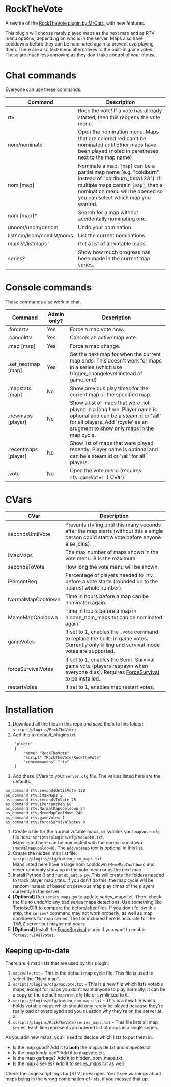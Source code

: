 # RockTheVote
A rewrite of the [RockTheVote plugin by MrOats](https://github.com/MrOats/AngelScript_SC_Plugins/wiki/RockTheVote.as), with new features.  


This plugin will choose rarely played maps as the next map and as RTV menu options, depending on who is in the server. Maps also have cooldowns before they can be nominated again to prevent overplaying them. There are also text-menu alternatives to the built-in game votes. These are much less annoying as they don't take control of your mouse.

# Chat commands

Everyone can use these commands.

| Command | Description |
| --- | --- |
| rtv | Rock the vote! If a vote has already started, then this reopens the vote menu. |
| nom/nominate | Open the nomination menu. Maps that are colored red can't be nominated until other maps have been played (noted in paretheses next to the map name) |
| nom [map] | Nominate a map. `[map]` can be a partial map name (e.g. "coldburn" instead of "coldburn_beta123"). If multiple maps contain `[map]`, then a nomination menu will be opened so you can select which map you wanted. |
| nom [map]* | Search for a map without accidentally nominating one. |
| unnom/unom/denom | Undo your nomination. |
| listnom/lnom/nomlist/noms | List the current nominations. |
| maplist/listmaps | Get a list of all votable maps. |
| series? | Show how much progress has been made in the current map series. |

# Console commands

These commands also work in chat.

| Command | Admin only? | Description |
| --- | --- | --- |
| .forcertv | Yes | Force a map vote now. |
| .cancelrtv | Yes | Cancels an active map vote. |
| .map [map] | Yes | Force a map change. |
| .set_nextmap [map] | Yes | Set the next map for when the current map ends. This doesn't work for maps in a series (which use trigger_changelevel instead of game_end) |
| .mapstats [map] | No | Show previous play times for the current map or the specified map. |
| .newmaps [player] | No | Show a list of maps that were not played in a long time. Player name is optional and can be a steam id or '\all' for all players. Add '\cycle' as an arugment to show only maps in the map cycle. |
| .recentmaps [player] | No | Show list of maps that were played recently. Player name is optional and can be a steam id or '\all' for all players. |
| .vote | No | Open the vote menu (requires `rtv.gameVotes 1` CVar). |

# CVars
| CVar | Description |
| --- | --- |
| secondsUntilVote | Prevents rtv'ing until this many seconds after the map starts (without this a single person could start a vote before anyone else joins). |
| iMaxMaps | The max number of maps shown in the vote menu. 8 is the maximum. |
| secondsToVote | How long the vote menu will be shown. |
| iPercentReq | Percentage of players needed to `rtv` before a vote starts (rounded up to the nearest whole number). |
| NormalMapCooldown | Time in hours before a map can be nominated again. |
| MemeMapCooldown | Time in hours before a map in hidden_nom_maps.txt can be nominated again. |
| gameVotes | If set to 1, enables the `.vote` command to replace the built-in game votes. Currently only killing and survival mode votes are supported. |
| forceSurvivalVotes | If set to 1, enables the Semi-Survival game vote (players respawn when everyone dies). Requires [ForceSurvival](https://github.com/wootguy/ForceSurvival) to be installed. |
| restartVotes | If set to 1, enables map restart votes. |

# Installation
1. Download all the files in this repo and save them to this folder: `scripts/plugins/RockTheVote/`
1. Add this to default_plugins.txt
```
    "plugin"
    {
        "name" "RockTheVote"
        "script" "RockTheVote/RockTheVote"
        "concommandns" "rtv"
    }
```
1. Add these CVars to your `server.cfg` file. The values listed here are the defaults.
```
as_command rtv.secondsUntilVote 120
as_command rtv.iMaxMaps 5
as_command rtv.secondsToVote 25
as_command rtv.iPercentReq 66
as_command rtv.NormalMapCooldown 24
as_command rtv.MemeMapCooldown 240
as_command rtv.gameVotes 1
as_command rtv.forceSurvivalVotes 0
```
1. Create a file for the normal votable maps, or symlink your `mapvote.cfg` file here: `scripts/plugins/cfg/mapvote.txt`.  
Maps listed here can be nominated with the normal cooldown (`NormalMapCooldown`). The `addvotemap` text is optional in this list.
1. Create the hidden map list file: `scripts/plugins/cfg/hidden_nom_maps.txt`  
Maps listed here have a large nom cooldown (`MemeMapCooldown`) and never randomly show up in the vote menu or as the next map.
1. Install Python 3 and run `db_setup.py`. This will create the folders needed to track player map stats. If you don't do this, the map cycle will be random instead of based on previous map play times of the players currently in the server.
1. **[Optional]** Run `series_maps.py` to update series_maps.txt. Then, check the file to undo/fix any bad series maps detections. Use something like TortoiseDiff to compare the before/after files. If you don't follow this step, the `series?` command may not work properly, as well as map cooldowns for map series. The file included here is accurate for the TWLZ server but maybe not yours.
3. **[Optional]** Install the [ForceSurvival](https://github.com/wootguy/ForceSurvival) plugin if you want to enable `forceSurvivalVotes`.

## Keeping up-to-date
There are 4 map lists that are used by this plugin:
1. `mapcycle.txt` - This is the default map cycle file. This file is used to select the "Next map".
2. `scripts/plugins/cfg/mapvote.txt` - This is a new file which lists votable maps, except for maps you don't want anyone to play normally. It can be a copy of the default `mapvote.cfg` file or symlinked to it.
3. `scripts/plugins/cfg/hidden_nom_maps.txt` - This is a new file which holds votable maps which should only rarely be played because they're really bad or overplayed and you question why they're on the server at all.
4. `scripts/plugins/RockTheVote/series_maps.txt` - This file lists all map series. Each line represents an ordered list of maps in a single series.

As you add new maps, you'll need to decide which lists to put them in.
- Is the map good? Add it to **both** the mapcycle.txt and mapvote.txt
- Is the map kinda bad? Add it to mapvote.txt.
- Is the map garbage? Add it to hidden_nom_maps.txt.
- Is the map a series? Add it to series_maps.txt as well.

Check the angelscript logs for [RTV] messages. You'll see warnings about maps being in the wrong combination of lists, if you messed that up.
